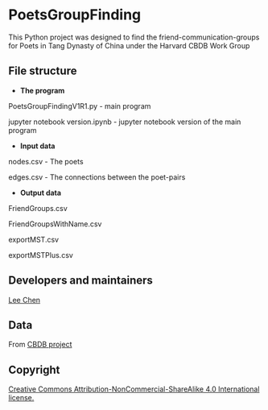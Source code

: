 # PoetsGroupFinding
This Python project was designed to find the friend-communication-groups for Poets in Tang Dynasty of China under the Harvard CBDB Work Group


## File structure

- **The program**

PoetsGroupFindingV1R1.py - main program

jupyter notebook version.ipynb - jupyter notebook version of the main program

- **Input data**

nodes.csv - The poets

edges.csv - The connections between the poet-pairs

- **Output data**

FriendGroups.csv

FriendGroupsWithName.csv

exportMST.csv

exportMSTPlus.csv

## Developers and maintainers

[Lee Chen](https://www.udc.edu/research/facultystaff-profiles/li-chen-phd/)

## Data

From [CBDB project](https://cbdb.fas.harvard.edu/)

## Copyright

[Creative Commons Attribution-NonCommercial-ShareAlike 4.0 International license.](https://creativecommons.org/licenses/by-nc-sa/4.0/)
